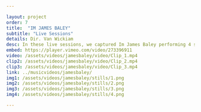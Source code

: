 ```yaml
---

layout: project
order: 7
title:  "IM JAMES BALEY"
subtitle: "Live Sessions"
details: Dir. Van Wickiam
desc: In these live sessions, we captured Im James Baley performing 4 songs in a simple, strippped down manner which contrasted the original recordings. We supported this visually by having a similarly simple set, with only 1 of 4 videos having any sort of set pieces.
embed: https://player.vimeo.com/video/273396911
video: /assets/videos/jamesbaley/video/Clip_1.mp4
clip2: /assets/videos/jamesbaley/video/Clip_2.mp4
clip3: /assets/videos/jamesbaley/video/Clip_3.mp4
link: ../musicvideos/jamesbaley/
img1: /assets/videos/jamesbaley/stills/1.png
img2: /assets/videos/jamesbaley/stills/2.png
img3: /assets/videos/jamesbaley/stills/3.png
img4: /assets/videos/jamesbaley/stills/4.png

---
```

